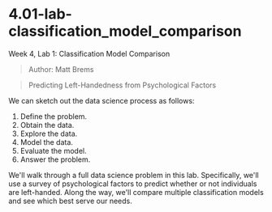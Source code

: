 # 4.01-lab-classification_model_comparison
Week 4, Lab 1: Classification Model Comparison
> Author: Matt Brems

> Predicting Left-Handedness from Psychological Factors

We can sketch out the data science process as follows:
1. Define the problem.
2. Obtain the data.
3. Explore the data.
4. Model the data.
5. Evaluate the model.
6. Answer the problem.

We'll walk through a full data science problem in this lab. Specifically, we'll use a survey of psychological factors to predict whether or not individuals are left-handed. Along the way, we'll compare multiple classification models and see which best serve our needs.
